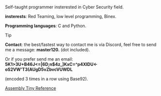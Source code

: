 Self-taught programmer insterested in Cyber Security field.  
  
**insterests**: Red Teaming, low level programming, Binex.  
  
**Programming languages**: C and Python.  
  
> [!Tip]  
> **Contact**: the best/fastest way to contact me is via Discord, feel free to send me a  message: **master120.** (dot included).
>  
> Or if you prefer send me an email: **5K1>3U+B46J<=|6D;n$4z_]KxC=^p4XIDU<-oS2VW'T3(AUgD5vZbvcVUWDL**  
>    
> (encoded 3 times in a row using Base92).  
> 
  
  
[Assembly Tiny Reference](https://gist.github.com/oMaster120o/a4d8409df50a865337e4ca19a6c30d50)